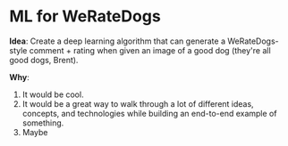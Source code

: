 # ML for WeRateDogs
**Idea**: Create a deep learning algorithm that can generate a WeRateDogs-style comment + rating when given an image of a good dog (they're all good dogs, Brent).

**Why**:
1. It would be cool.
2. It would be a great way to walk through a lot of different ideas, concepts, and technologies while building an end-to-end example of something.
3. Maybe []()
<!--stackedit_data:
eyJoaXN0b3J5IjpbLTE1MTYxMDAzNjVdfQ==
-->